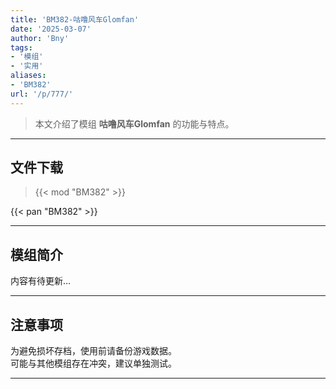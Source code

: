 ```yaml
---
title: 'BM382-咕噜风车Glomfan'
date: '2025-03-07'
author: 'Bny'
tags:
- '模组'
- '实用'
aliases:
- 'BM382'
url: '/p/777/'
---
```


> 本文介绍了模组 **咕噜风车Glomfan** 的功能与特点。

---

## 文件下载  

> {{< mod "BM382" >}}  

{{< pan "BM382" >}}  

---

## 模组简介

>  
内容有待更新...  

---

## 注意事项

>  
为避免损坏存档，使用前请备份游戏数据。  
可能与其他模组存在冲突，建议单独测试。  

---

